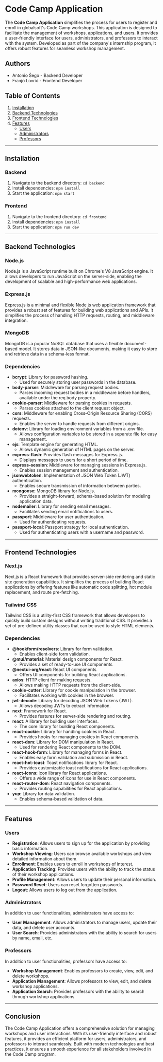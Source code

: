 # Code Camp Application

The **Code Camp Application** simplifies the process for users to register and enroll in globalsoft's Code Camp workshops. This application is designed to facilitate the management of workshops, applications, and users. It provides a user-friendly interface for users, administrators, and professors to interact with the system. Developed as part of the company's internship program, it offers robust features for seamless workshop management.

## Authors
- Antonio Šego - Backend Developer
- Franjo Lovrić - Frontend Developer

## Table of Contents
1. [Installation](#installation)
2. [Backend Technologies](#backend-technologies)
3. [Frontend Technologies](#frontend-technologies)
4. [Features](#features)
   - [Users](#users)
   - [Administrators](#administrators)
   - [Professors](#professors)

---

## Installation

### Backend
1. Navigate to the backend directory: `cd backend`
2. Install dependencies: `npm install`
3. Start the application: `npm start`

### Frontend
1. Navigate to the frontend directory: `cd frontend`
2. Install dependencies: `npm install`
3. Start the application: `npm run dev`

---

## Backend Technologies

### Node.js
Node.js is a JavaScript runtime built on Chrome's V8 JavaScript engine. It allows developers to run JavaScript on the server-side, enabling the development of scalable and high-performance web applications.

### Express.js
Express.js is a minimal and flexible Node.js web application framework that provides a robust set of features for building web applications and APIs. It simplifies the process of handling HTTP requests, routing, and middleware integration.

### MongoDB
MongoDB is a popular NoSQL database that uses a flexible document-based model. It stores data in JSON-like documents, making it easy to store and retrieve data in a schema-less format.

### Dependencies
- **bcrypt**: Library for password hashing.
  - Used for securely storing user passwords in the database.
- **body-parser**: Middleware for parsing request bodies.
  - Parses incoming request bodies in a middleware before handlers, available under the req.body property.
- **cookie-parser**: Middleware for parsing cookies in requests.
  - Parses cookies attached to the client request object.
- **cors**: Middleware for enabling Cross-Origin Resource Sharing (CORS) requests.
  - Enables the server to handle requests from different origins.
- **dotenv**: Library for loading environment variables from a .env file.
  - Allows configuration variables to be stored in a separate file for easy management.
- **ejs**: Template engine for generating HTML.
  - Allows dynamic generation of HTML pages on the server.
- **express-flash**: Provides flash messages for Express.js.
  - Displays messages to users for a short period of time.
- **express-session**: Middleware for managing sessions in Express.js.
  - Enables session management and authentication.
- **jsonwebtoken**: Implementation of JSON Web Token (JWT) authentication.
  - Enables secure transmission of information between parties.
- **mongoose**: MongoDB library for Node.js.
  - Provides a straight-forward, schema-based solution for modeling application data.
- **nodemailer**: Library for sending email messages.
  - Facilitates sending email notifications to users.
- **passport**: Middleware for user authentication.
  - Used for authenticating requests.
- **passport-local**: Passport strategy for local authentication.
  - Used for authenticating users with a username and password.

---

## Frontend Technologies

### Next.js
Next.js is a React framework that provides server-side rendering and static site generation capabilities. It simplifies the process of building React applications by offering features like automatic code splitting, hot module replacement, and route pre-fetching.

### Tailwind CSS
Tailwind CSS is a utility-first CSS framework that allows developers to quickly build custom designs without writing traditional CSS. It provides a set of pre-defined utility classes that can be used to style HTML elements.

### Dependencies
- **@hookform/resolvers**: Library for form validation.
  - Enables client-side form validation.
- **@mui/material**: Material design components for React.
  - Provides a set of ready-to-use UI components.
- **@nextui-org/react**: React UI components.
  - Offers UI components for building React applications.
- **axios**: HTTP client for making requests.
  - Allows making HTTP requests from the client-side.
- **cookie-cutter**: Library for cookie manipulation in the browser.
  - Facilitates working with cookies in the browser.
- **jwt-decode**: Library for decoding JSON Web Tokens (JWT).
  - Allows decoding JWTs to extract information.
- **next**: Framework for React.
  - Provides features for server-side rendering and routing.
- **react**: A library for building user interfaces.
  - The core library for building React components.
- **react-cookie**: Library for handling cookies in React.
  - Provides hooks for managing cookies in React components.
- **react-dom**: Library for DOM manipulation in React.
  - Used for rendering React components to the DOM.
- **react-hook-form**: Library for managing forms in React.
  - Enables easy form validation and submission in React.
- **react-hot-toast**: Toast notifications library for React.
  - Provides customizable toast notifications for React applications.
- **react-icons**: Icon library for React applications.
  - Offers a wide range of icons for use in React components.
- **react-router-dom**: React navigation components.
  - Provides routing capabilities for React applications.
- **yup**: Library for data validation.
  - Enables schema-based validation of data.
---

## Features

### Users
- **Registration**: Allows users to sign up for the application by providing basic information.
- **Workshop Viewing**: Users can browse available workshops and view detailed information about them.
- **Enrollment**: Enables users to enroll in workshops of interest.
- **Application Tracking**: Provides users with the ability to track the status of their workshop applications.
- **Profile Management**: Allows users to update their personal information.
- **Password Reset**: Users can reset forgotten passwords.
- **Logout**: Allows users to log out from the application.

### Administrators
In addition to user functionalities, administrators have access to:
- **User Management**: Allows administrators to manage users, update their data, and delete user accounts.
- **User Search**: Provides administrators with the ability to search for users by name, email, etc.

### Professors
In addition to user functionalities, professors have access to:
- **Workshop Management**: Enables professors to create, view, edit, and delete workshops.
- **Application Management**: Allows professors to view, edit, and delete workshop applications.
- **Application Search**: Provides professors with the ability to search through workshop applications.

---

## Conclusion

The Code Camp Application offers a comprehensive solution for managing workshops and user interactions. With its user-friendly interface and robust features, it provides an efficient platform for users, administrators, and professors to interact seamlessly. Built with modern technologies and best practices, it ensures a smooth experience for all stakeholders involved in the Code Camp program.
